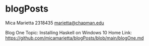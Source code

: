 # blogPosts
Mica Marietta
2318435
marietta@chapman.edu

Blog One
Topic: Installing Haskell on Windows 10 Home
Link: https://github.com/micamarietta/blogPosts/blob/main/blogOne.md
